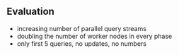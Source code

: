 ## Evaluation

*   increasing number of parallel query streams
*   doubling the number of worker nodes in every phase
*   only first 5 queries, no updates, no numbers